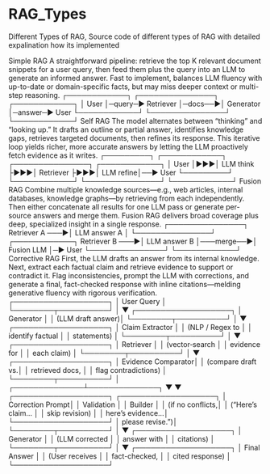 # RAG_Types
Different Types of RAG, Source code of different types of RAG with detailed expalination how its implemented

Simple RAG
A straightforward pipeline: retrieve the top K relevant document snippets for a user query, then feed them plus the query into an LLM to generate an informed answer. Fast to implement, balances LLM fluency with up-to-date or domain-specific facts, but may miss deeper context or multi-step reasoning.
┌────────────┐       ┌───────────────┐       ┌────────────┐
│   User     │─query─▶  Retriever   │─docs──▶│  Generator │─answer─▶ User
└────────────┘       └───────────────┘       └────────────┘
Self RAG
The model alternates between “thinking” and “looking up.” It drafts an outline or partial answer, identifies knowledge gaps, retrieves targeted documents, then refines its response. This iterative loop yields richer, more accurate answers by letting the LLM proactively fetch evidence as it writes.
┌─────────┐   ┌────────────┐   ┌───────────────┐   ┌────────────┐
│  User   │▶▶▶│  LLM think ├▶▶▶│  Retriever    ├▶▶▶│  LLM refine│──▶ User
└─────────┘   └────────────┘   └───────────────┘   └────────────┘
Fusion RAG
Combine multiple knowledge sources—e.g., web articles, internal databases, knowledge graphs—by retrieving from each independently. Then either concatenate all results for one LLM pass or generate per-source answers and merge them. Fusion RAG delivers broad coverage plus deep, specialized insight in a single response.
                ┌───────────────┐
Retriever A ───▶│  LLM answer A │
                └───────────────┘           ┌────────────┐
Retriever B ───▶│  LLM answer B │───merge──▶│ Fusion LLM │─▶ User
                └───────────────┘           └────────────┘
Corrective RAG
First, the LLM drafts an answer from its internal knowledge. Next, extract each factual claim and retrieve evidence to support or contradict it. Flag inconsistencies, prompt the LLM with corrections, and generate a final, fact-checked response with inline citations—melding generative fluency with rigorous verification.
                ┌───────────────────┐
                │   User Query      │
                └────────┬──────────┘
                         │
                         ▼
                ┌───────────────────┐
                │   Generator       │
                │ (LLM draft answer)│
                └────────┬──────────┘
                         │
                         ▼
                ┌───────────────────┐
                │ Claim Extractor   │
                │ (NLP / Regex to   │
                │  identify factual │
                │  statements)      │
                └────────┬──────────┘
                         │
                         ▼
                ┌───────────────────┐
                │   Retriever       │
                │ (vector‐search    │
                │  evidence for     │
                │  each claim)      │
                └────────┬──────────┘
                         │
                         ▼
                ┌───────────────────┐
                │ Evidence Comparator│
                │ (compare draft vs.│
                │  retrieved docs,  │
                │  flag contradictions) │
                └────────┬──────────┘
                         │
          ┌──────────────┴──────────────┐
          ▼                             ▼
┌───────────────────┐         ┌───────────────────┐
│  Correction Prompt│         │  Validation       │
│  Builder          │         │  (if no conflicts,│
│  (“Here’s claim…  │         │   skip revision)  │
│   here’s evidence…│         └───────────────────┘
│   please revise.”)│
└────────┬──────────┘
          │
          ▼
┌───────────────────┐
│   Generator       │
│ (LLM corrected    │
│  answer with      │
│  citations)       │
└────────┬──────────┘
          │
          ▼
┌───────────────────┐
│  Final Answer     │
│ (User receives    │
│   fact-checked,   │
│   cited response) │
└───────────────────┘
